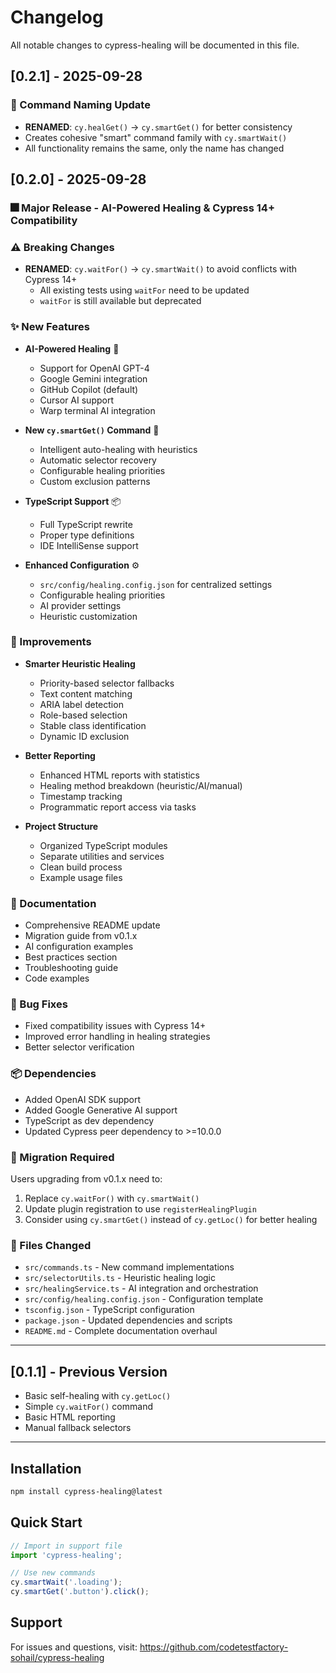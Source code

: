 # Changelog

All notable changes to cypress-healing will be documented in this file.

## [0.2.1] - 2025-09-28

### 🎉 Command Naming Update
- **RENAMED**: `cy.healGet()` → `cy.smartGet()` for better consistency
- Creates cohesive "smart" command family with `cy.smartWait()`
- All functionality remains the same, only the name has changed

## [0.2.0] - 2025-09-28

### 🎆 Major Release - AI-Powered Healing & Cypress 14+ Compatibility

### ⚠️ Breaking Changes
- **RENAMED**: `cy.waitFor()` → `cy.smartWait()` to avoid conflicts with Cypress 14+
  - All existing tests using `waitFor` need to be updated
  - `waitFor` is still available but deprecated

### ✨ New Features
- **AI-Powered Healing** 🤖
  - Support for OpenAI GPT-4
  - Google Gemini integration
  - GitHub Copilot (default)
  - Cursor AI support
  - Warp terminal AI integration

- **New `cy.smartGet()` Command** 🎯
  - Intelligent auto-healing with heuristics
  - Automatic selector recovery
  - Configurable healing priorities
  - Custom exclusion patterns

- **TypeScript Support** 📦
  - Full TypeScript rewrite
  - Proper type definitions
  - IDE IntelliSense support

- **Enhanced Configuration** ⚙️
  - `src/config/healing.config.json` for centralized settings
  - Configurable healing priorities
  - AI provider settings
  - Heuristic customization

### 🔧 Improvements
- **Smarter Heuristic Healing**
  - Priority-based selector fallbacks
  - Text content matching
  - ARIA label detection
  - Role-based selection
  - Stable class identification
  - Dynamic ID exclusion

- **Better Reporting**
  - Enhanced HTML reports with statistics
  - Healing method breakdown (heuristic/AI/manual)
  - Timestamp tracking
  - Programmatic report access via tasks

- **Project Structure**
  - Organized TypeScript modules
  - Separate utilities and services
  - Clean build process
  - Example usage files

### 📝 Documentation
- Comprehensive README update
- Migration guide from v0.1.x
- AI configuration examples
- Best practices section
- Troubleshooting guide
- Code examples

### 🐛 Bug Fixes
- Fixed compatibility issues with Cypress 14+
- Improved error handling in healing strategies
- Better selector verification

### 📦 Dependencies
- Added OpenAI SDK support
- Added Google Generative AI support
- TypeScript as dev dependency
- Updated Cypress peer dependency to >=10.0.0

### 🔄 Migration Required
Users upgrading from v0.1.x need to:
1. Replace `cy.waitFor()` with `cy.smartWait()`
2. Update plugin registration to use `registerHealingPlugin`
3. Consider using `cy.smartGet()` instead of `cy.getLoc()` for better healing

### 📁 Files Changed
- `src/commands.ts` - New command implementations
- `src/selectorUtils.ts` - Heuristic healing logic
- `src/healingService.ts` - AI integration and orchestration
- `src/config/healing.config.json` - Configuration template
- `tsconfig.json` - TypeScript configuration
- `package.json` - Updated dependencies and scripts
- `README.md` - Complete documentation overhaul

---

## [0.1.1] - Previous Version
- Basic self-healing with `cy.getLoc()`
- Simple `cy.waitFor()` command
- Basic HTML reporting
- Manual fallback selectors

---

## Installation

```bash
npm install cypress-healing@latest
```

## Quick Start

```javascript
// Import in support file
import 'cypress-healing';

// Use new commands
cy.smartWait('.loading');
cy.smartGet('.button').click();
```

## Support

For issues and questions, visit: https://github.com/codetestfactory-sohail/cypress-healing